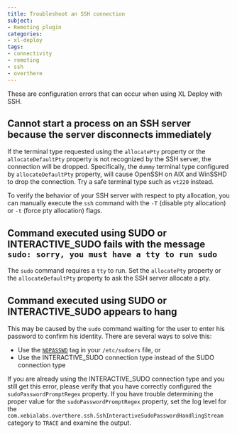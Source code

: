 ```yaml
---
title: Troubleshoot an SSH connection
subject:
- Remoting plugin
categories:
- xl-deploy
tags:
- connectivity
- remoting
- ssh
- overthere
---
```


These are configuration errors that can occur when using XL Deploy with SSH.

## Cannot start a process on an SSH server because the server disconnects immediately

If the terminal type requested using the `allocatePty` property or the `allocateDefaultPty` property is not recognized by the SSH server, the connection will be dropped. Specifically, the `dummy` terminal type configured by `allocateDefaultPty` property, will cause OpenSSH on AIX and WinSSHD to drop the connection. Try a safe terminal type such as `vt220` instead.

To verify the behavior of your SSH server with respect to pty allocation, you can manually execute the `ssh` command with the `-T` (disable pty allocation) or `-t` (force pty allocation) flags.

## Command executed using SUDO or INTERACTIVE_SUDO fails with the message `sudo: sorry, you must have a tty to run sudo`

The `sudo` command requires a `tty` to run. Set the `allocatePty` property or the `allocateDefaultPty` property to ask the SSH server allocate a pty.

## Command executed using SUDO or INTERACTIVE_SUDO appears to hang

This may be caused by the `sudo` command waiting for the user to enter his password to confirm his identity. There are several ways to solve this:

* Use the [`NOPASSWD`](http://www.gratisoft.us/sudo/sudoers.man.html#nopasswd_and_passwd) tag in your `/etc/sudoers` file, or
* Use the INTERACTIVE_SUDO connection type instead of the SUDO connection type

If you are already using the INTERACTIVE_SUDO connection type and you still get this error, please verify that you have correctly configured the `sudoPasswordPromptRegex` property. If you have trouble determining the proper value for the `sudoPasswordPromptRegex` property, set the log level for the `com.xebialabs.overthere.ssh.SshInteractiveSudoPasswordHandlingStream` category to `TRACE` and examine the output.
